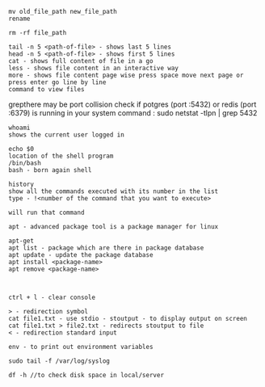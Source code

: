 ```
mv old_file_path new_file_path
rename
```

```
rm -rf file_path
```
```
tail -n 5 <path-of-file> - shows last 5 lines
head -n 5 <path-of-file> - shows first 5 lines
cat - shows full content of file in a go
less - shows file content in an interactive way
more - shows file content page wise press space move next page or press enter go line by line
command to view files
```
grepthere may be port collision
check if  potgres (port :5432) or redis (port :6379) is running in your system
command : sudo netstat -tlpn | grep 5432

```
whoami 
shows the current user logged in
```
```
echo $0
location of the shell program
/bin/bash
bash - born again shell
```

```
history 
show all the commands executed with its number in the list
type - !<number of the command that you want to execute>

will run that command

```

```
apt - advanced package tool is a package manager for linux

apt-get 
apt list - package which are there in package database
apt update - update the package database
apt install <package-name>
apt remove <package-name>

 
```

```
ctrl + l - clear console
```

```
> - redirection symbol
cat file1.txt - use stdio - stoutput - to display output on screen
cat file1.txt > file2.txt - redirects stoutput to file
< - redirection standard input

```

```
env - to print out environment variables
```

```
sudo tail -f /var/log/syslog
```
```
df -h //to check disk space in local/server
```
